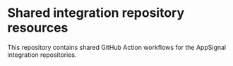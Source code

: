 # Shared integration repository resources

This repository contains shared GitHub Action workflows for the AppSignal integration repositories.
